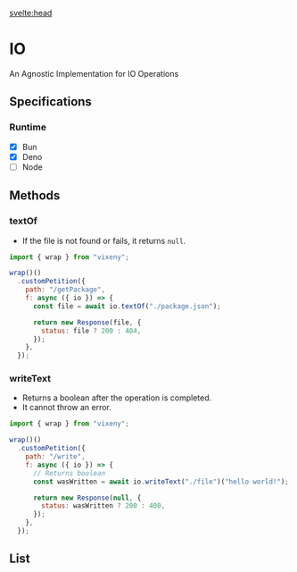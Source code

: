 <script>
  import ListOfComponents from '$lib/components/listOfComponets.svelte';
</script>

<svelte:head>

<script src='/prism.mjs' defer></script>
<title>IO - Vixeny</title>
  <meta name="description" content="Understanding IO"/>
  <meta name="keywords" content="IO, web development, Vixeny framework, FP, functional programming"/>
</svelte:head>

# IO

An Agnostic Implementation for IO Operations

## Specifications

### Runtime

- [x] Bun
- [x] Deno
- [ ] Node

## Methods

### textOf

- If the file is not found or fails, it returns `null`.

```javascript
import { wrap } from "vixeny";

wrap()()
  .customPetition({
    path: "/getPackage",
    f: async ({ io }) => {
      const file = await io.textOf("./package.json");

      return new Response(file, {
        status: file ? 200 : 404,
      });
    },
  });
```

### writeText

- Returns a boolean after the operation is completed.
- It cannot throw an error.

```javascript
import { wrap } from "vixeny";

wrap()()
  .customPetition({
    path: "/write",
    f: async ({ io }) => {
      // Returns boolean
      const wasWritten = await io.writeText("./file")("hello world!");

      return new Response(null, {
        status: wasWritten ? 200 : 400,
      });
    },
  });
```

## List

<ListOfComponents />

